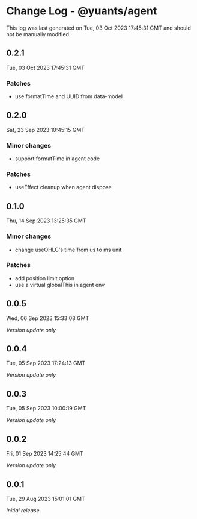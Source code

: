 # Change Log - @yuants/agent

This log was last generated on Tue, 03 Oct 2023 17:45:31 GMT and should not be manually modified.

## 0.2.1
Tue, 03 Oct 2023 17:45:31 GMT

### Patches

- use formatTime and UUID from data-model

## 0.2.0
Sat, 23 Sep 2023 10:45:15 GMT

### Minor changes

- support formatTime in agent code

### Patches

- useEffect cleanup when agent dispose

## 0.1.0
Thu, 14 Sep 2023 13:25:35 GMT

### Minor changes

- change useOHLC's time from us to ms unit

### Patches

- add position limit option
- use a virtual globalThis in agent env

## 0.0.5
Wed, 06 Sep 2023 15:33:08 GMT

_Version update only_

## 0.0.4
Tue, 05 Sep 2023 17:24:13 GMT

_Version update only_

## 0.0.3
Tue, 05 Sep 2023 10:00:19 GMT

_Version update only_

## 0.0.2
Fri, 01 Sep 2023 14:25:44 GMT

_Version update only_

## 0.0.1
Tue, 29 Aug 2023 15:01:01 GMT

_Initial release_

